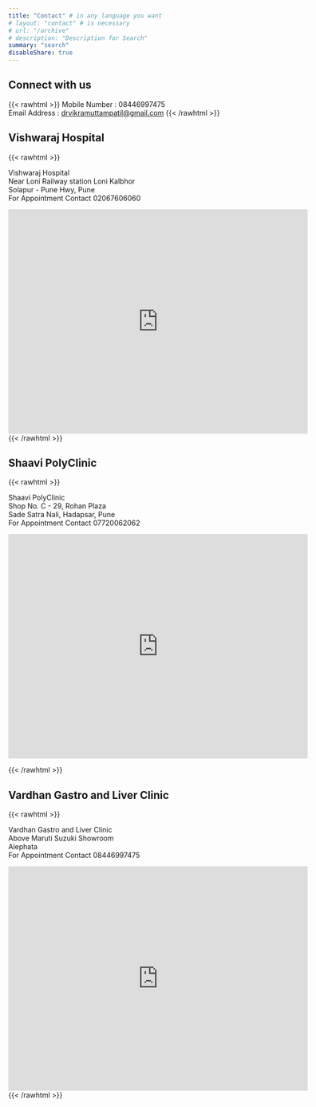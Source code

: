 ```yaml
---
title: "Contact" # in any language you want
# layout: "contact" # is necessary
# url: "/archive"
# description: "Description for Search"
summary: "search"
disableShare: true
---
```


## Connect with us

{{< rawhtml >}}
Mobile Number : 08446997475 <br>
Email Address : drvikramuttampatil@gmail.com
{{< /rawhtml >}}

## Vishwaraj Hospital

{{< rawhtml >}}

<p> 
Vishwaraj Hospital <br>
Near Loni Railway station Loni Kalbhor <br>
Solapur - Pune Hwy, Pune <br>
For Appointment Contact 02067606060
</p>

<iframe src="https://www.google.com/maps/embed?pb=!1m18!1m12!1m3!1d3783.867620278791!2d74.01990577479052!3d18.489654582597872!2m3!1f0!2f0!3f0!3m2!1i1024!2i768!4f13.1!3m3!1m2!1s0x3bc2e962952e9f33%3A0x981154a5a58c7c16!2sVishwaRaj%20Hospital!5e0!3m2!1sen!2sin!4v1703692752628!5m2!1sen!2sin" width="600" height="450" style="border:0;" allowfullscreen="" loading="lazy" referrerpolicy="no-referrer-when-downgrade"></iframe>
{{< /rawhtml >}}

## Shaavi PolyClinic

{{< rawhtml >}}

<p> 
Shaavi PolyClinic <br>
Shop No. C - 29, Rohan Plaza <br>
Sade Satra Nali, Hadapsar, Pune <br>
For Appointment Contact 07720062062
</p>
    <iframe src="https://www.google.com/maps/embed?pb=!1m18!1m12!1m3!1d3783.413144985701!2d73.93799537479104!3d18.510223182581356!2m3!1f0!2f0!3f0!3m2!1i1024!2i768!4f13.1!3m3!1m2!1s0x3bc2c21ec28e7df5%3A0xdf68aed98ae7a492!2sShaAvi%20Polyclinic%20and%20Pathology%20-%20(Doctor%20%7C%20Pathology%20%7C%20Diagnostic%20in%20Hadapsar)!5e0!3m2!1sen!2sin!4v1703692559881!5m2!1sen!2sin" width="600" height="450" style="border:0;" allowfullscreen="" loading="lazy" referrerpolicy="no-referrer-when-downgrade"></iframe>

{{< /rawhtml >}}

## Vardhan Gastro and Liver Clinic

{{< rawhtml >}}

<p> 
Vardhan Gastro and Liver Clinic <br>
Above Maruti Suzuki Showroom <br>
Alephata <br>
For Appointment Contact 08446997475
</p>
<iframe src="https://www.google.com/maps/embed?pb=!1m18!1m12!1m3!1d15073.006313466436!2d74.0725207871582!3d19.184211099999995!2m3!1f0!2f0!3f0!3m2!1i1024!2i768!4f13.1!3m3!1m2!1s0x3bdd23c37a42773d%3A0x215b72b1101d3981!2sMaruti%20Suzuki%20Arena%20(The%20Kothari%20Wheels%2C%20Alephata%2C%20kalyan%20Road)!5e0!3m2!1sen!2sin!4v1703692700039!5m2!1sen!2sin" width="600" height="450" style="border:0;" allowfullscreen="" loading="lazy" referrerpolicy="no-referrer-when-downgrade"></iframe>
{{< /rawhtml >}}
